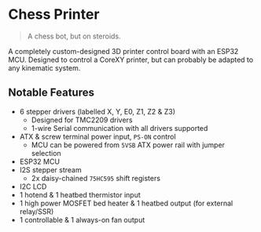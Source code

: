 # Chess Printer

> A chess bot, but on steroids.

A completely custom-designed 3D printer control board with
an ESP32 MCU. Designed to control a CoreXY printer, but can
probably be adapted to any kinematic system.

## Notable Features

* 6 stepper drivers (labelled X, Y, E0, Z1, Z2 & Z3)
  - Designed for TMC2209 drivers
  - 1-wire Serial communication with all drivers supported
* ATX & screw terminal power input, `PS-ON` control
  - MCU can be powered from `5VSB` ATX power rail with jumper selection
* ESP32 MCU
* I2S stepper stream
  - 2x daisy-chained `75HC595` shift registers
* I2C LCD
* 1 hotend & 1 heatbed thermistor input
* 1 high power MOSFET bed heater & 1 heatbed output (for external relay/SSR)
* 1 controllable & 1 always-on fan output

